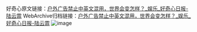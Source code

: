 好奇心原文链接：[户外广告禁止中英文混用，世界会变怎样？_娱乐_好奇心日报-陆云霏](https://www.qdaily.com/articles/2851.html)
WebArchive归档链接：[户外广告禁止中英文混用，世界会变怎样？_娱乐_好奇心日报-陆云霏](http://web.archive.org/web/20190623151540/https://www.qdaily.com/articles/2851.html)
![image](http://ww3.sinaimg.cn/large/007d5XDply1g3v6o7t8wsj30u03e74qp)